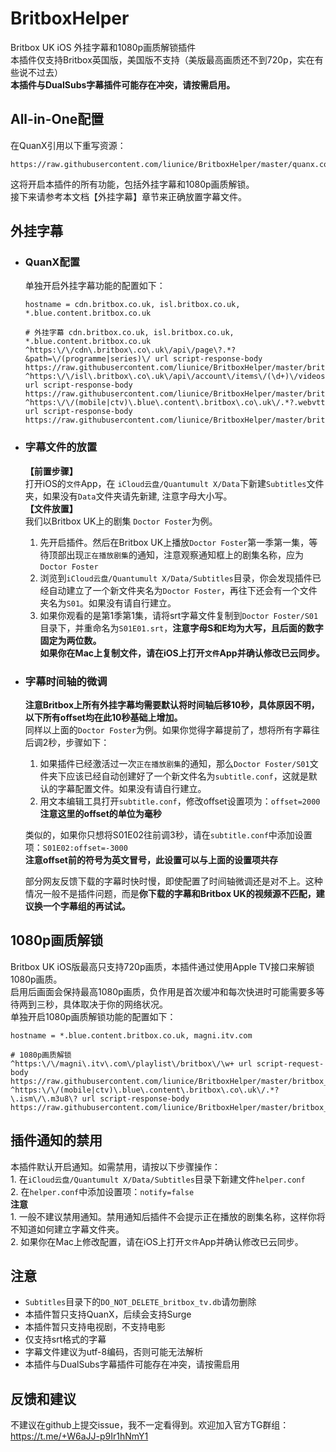 # BritboxHelper

Britbox UK iOS 外挂字幕和1080p画质解锁插件  
本插件仅支持Britbox英国版，美国版不支持（美版最高画质还不到720p，实在有些说不过去）  
**本插件与DualSubs字幕插件可能存在冲突，请按需启用。**

## All-in-One配置

在QuanX引用以下重写资源：
```
https://raw.githubusercontent.com/liunice/BritboxHelper/master/quanx.conf
```
这将开启本插件的所有功能，包括外挂字幕和1080p画质解锁。  
接下来请参考本文档【外挂字幕】章节来正确放置字幕文件。

## 外挂字幕

- ### QuanX配置
  单独开启外挂字幕功能的配置如下：
  ```
  hostname = cdn.britbox.co.uk, isl.britbox.co.uk, *.blue.content.britbox.co.uk

  # 外挂字幕 cdn.britbox.co.uk, isl.britbox.co.uk, *.blue.content.britbox.co.uk
  ^https:\/\/cdn\.britbox\.co\.uk\/api\/page\?.*?&path=\/(programme|series)\/ url script-response-body https://raw.githubusercontent.com/liunice/BritboxHelper/master/britbox_helper.js
  ^https:\/\/isl\.britbox\.co\.uk\/api\/account\/items\/(\d+)\/videos\? url script-response-body https://raw.githubusercontent.com/liunice/BritboxHelper/master/britbox_helper.js
  ^https:\/\/(mobile|ctv)\.blue\.content\.britbox\.co\.uk\/.*?.webvtt$ url script-response-body https://raw.githubusercontent.com/liunice/BritboxHelper/master/britbox_helper.js
  ```

- ### 字幕文件的放置
  **【前置步骤】**  
  打开iOS的``文件``App，在 ``iCloud云盘/Quantumult X/Data``下新建``Subtitles``文件夹，如果没有``Data``文件夹请先新建, 注意字母大小写。  
  **【文件放置】**  
  我们以Britbox UK上的剧集 ``Doctor Foster``为例。  
  1. 先开启插件。然后在Britbox UK上播放``Doctor Foster``第一季第一集，等待顶部出现``正在播放剧集``的通知，注意观察通知框上的剧集名称，应为``Doctor Foster``
  2. 浏览到``iCloud云盘/Quantumult X/Data/Subtitles``目录，你会发现插件已经自动建立了一个新文件夹名为``Doctor Foster``，再往下还会有一个文件夹名为``S01``。如果没有请自行建立。
  3. 如果你观看的是第1季第1集，请将srt字幕文件复制到``Doctor Foster/S01``目录下，并重命名为``S01E01.srt``，**注意字母S和E均为大写，且后面的数字固定为两位数。**  
  **如果你在Mac上复制文件，请在iOS上打开``文件``App并确认修改已云同步。**

- ### 字幕时间轴的微调
  **注意Britbox上所有外挂字幕均需要默认将时间轴后移10秒，具体原因不明，以下所有offset均在此10秒基础上增加。**  
  同样以上面的``Doctor Foster``为例。如果你觉得字幕提前了，想将所有字幕往后调2秒，步骤如下：  
  1. 如果插件已经激活过一次``正在播放剧集``的通知，那么``Doctor Foster/S01``文件夹下应该已经自动创建好了一个新文件名为``subtitle.conf``，这就是默认的字幕配置文件。如果没有请自行建立。
  2. 用文本编辑工具打开``subtitle.conf``，修改offset设置项为：``offset=2000``  
     **注意这里的offset的单位为毫秒**

  类似的，如果你只想将S01E02往前调3秒，请在``subtitle.conf``中添加设置项：``S01E02:offset=-3000``  
  **注意offset前的符号为英文冒号，此设置可以与上面的设置项共存**
  
  部分网友反馈下载的字幕时快时慢，即使配置了时间轴微调还是对不上。这种情况一般不是插件问题，而是**你下载的字幕和Britbox UK的视频源不匹配，建议换一个字幕组的再试试。**

## 1080p画质解锁

Britbox UK iOS版最高只支持720p画质，本插件通过使用Apple TV接口来解锁1080p画质。  
启用后画面会保持最高1080p画质，负作用是首次缓冲和每次快进时可能需要多等待两到三秒，具体取决于你的网络状况。  
单独开启1080p画质解锁功能的配置如下：
```
hostname = *.blue.content.britbox.co.uk, magni.itv.com

# 1080p画质解锁
^https:\/\/magni\.itv\.com\/playlist\/britbox\/\w+ url script-request-body https://raw.githubusercontent.com/liunice/BritboxHelper/master/britbox_helper.js
^https:\/\/(mobile|ctv)\.blue\.content\.britbox\.co\.uk\/.*?\.ism\/\.m3u8\? url script-response-body https://raw.githubusercontent.com/liunice/BritboxHelper/master/britbox_helper.js
```

## 插件通知的禁用

本插件默认开启通知。如需禁用，请按以下步骤操作：  
    1. 在``iCloud云盘/Quantumult X/Data/Subtitles``目录下新建文件``helper.conf``  
    2. 在``helper.conf``中添加设置项：``notify=false``  
**注意**  
    1. 一般不建议禁用通知。禁用通知后插件不会提示正在播放的剧集名称，这样你将不知道如何建立字幕文件夹。  
    2. 如果你在Mac上修改配置，请在iOS上打开``文件``App并确认修改已云同步。

## 注意

- ``Subtitles``目录下的``DO_NOT_DELETE_britbox_tv.db``请勿删除
- 本插件暂只支持QuanX，后续会支持Surge
- 本插件暂只支持电视剧，不支持电影
- 仅支持srt格式的字幕
- 字幕文件建议为utf-8编码，否则可能无法解析
- 本插件与DualSubs字幕插件可能存在冲突，请按需启用

## 反馈和建议

不建议在github上提交issue，我不一定看得到。欢迎加入官方TG群组：https://t.me/+W6aJJ-p9Ir1hNmY1
